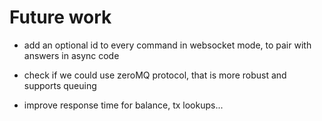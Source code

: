 # Future work

- add an optional id to every command in websocket mode, to pair with answers in async code

- check if we could use zeroMQ protocol, that is more robust and supports queuing

- improve response time for balance, tx lookups...

